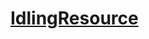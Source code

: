 # [IdlingResource](https://developer.android.com/reference/android/support/test/espresso/IdlingResource.html)

